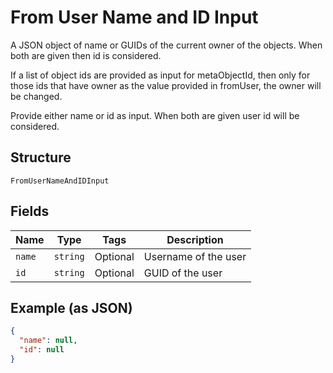 
# From User Name and ID Input

A JSON object of name or GUIDs of the current owner of the objects. When both are given then id is considered.

If a list of object ids are provided as input for metaObjectId, then only for those ids that have owner as the value provided in fromUser, the owner will be changed.

Provide either name or id as input. When both are given user id will be considered.

## Structure

`FromUserNameAndIDInput`

## Fields

| Name | Type | Tags | Description |
|  --- | --- | --- | --- |
| `name` | `string` | Optional | Username of the user |
| `id` | `string` | Optional | GUID of the user |

## Example (as JSON)

```json
{
  "name": null,
  "id": null
}
```

